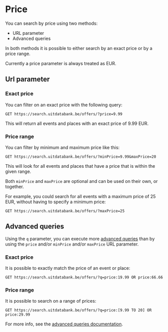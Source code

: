 ---
---

# Price

You can search by price using two methods:

* URL parameter
* Advanced queries

In both methods it is possible to either search by an exact price or by a price range.

Currently a price parameter is always treated as EUR.

## Url parameter

### Exact price

You can filter on an exact price with the following query:

```
GET https://search.uitdatabank.be/offers/?price=9.99
```

This will return all events and places with an exact price of 9.99 EUR.

### Price range

You can filter by minimum and maximum price like this:

```
GET https://search.uitdatabank.be/offers/?minPrice=9.99&maxPrice=20
```

This will look for all events and places that have a price that is within the given range.

Both `minPrice` and `maxPrice` are optional and can be used on their own, or together.

For example, you could search for all events with a maximum price of 25 EUR, without having to specify a minimum price:

```
GET https://search.uitdatabank.be/offers/?maxPrice=25
```

## Advanced queries

Using the `q` parameter, you can execute more [advanced queries](../../reference/advanced-queries) than by using the `price` and/or `minPrice` and/or `maxPrice` URL parameter.

### Exact price

It is possible to exactly match the price of an event or place:

```
GET https://search.uitdatabank.be/offers/?q=price:19.99 OR price:66.66
```

### Price range

It is possible to search on a range of prices:

```
GET https://search.uitdatabank.be/offers/?q=price:[9.99 TO 20] OR price:29.99
```

For more info, see the [advanced queries documentation](../../reference/advanced-queries).
